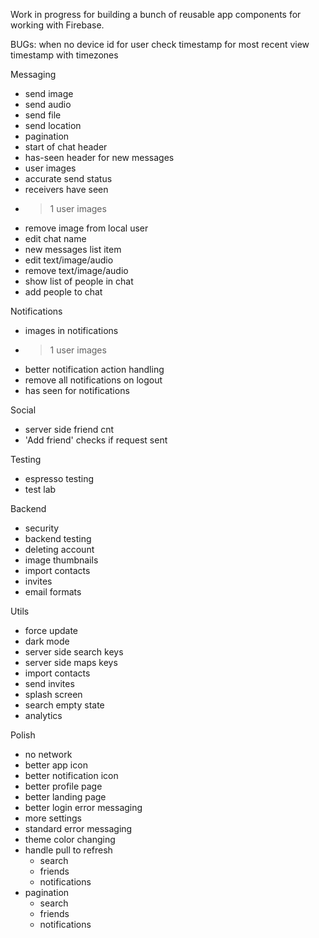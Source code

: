Work in progress for building a bunch of reusable app components for working with Firebase.

BUGs:
when no device id for user
check timestamp for most recent view
timestamp with timezones

Messaging
- send image
- send audio
- send file
- send location
- pagination
- start of chat header
- has-seen header for new messages
- user images
- accurate send status
- receivers have seen
- >1 user images
- remove image from local user
- edit chat name
- new messages list item
- edit text/image/audio
- remove text/image/audio
- show list of people in chat
- add people to chat

Notifications
- images in notifications
- >1 user images
- better notification action handling
- remove all notifications on logout
- has seen for notifications

Social
- server side friend cnt
- 'Add friend' checks if request sent

Testing
- espresso testing
- test lab

Backend
- security
- backend testing
- deleting account
- image thumbnails
- import contacts
- invites
- email formats

Utils
- force update
- dark mode
- server side search keys
- server side maps keys
- import contacts
- send invites
- splash screen
- search empty state
- analytics

Polish
- no network
- better app icon
- better notification icon
- better profile page
- better landing page
- better login error messaging
- more settings
- standard error messaging
- theme color changing
- handle pull to refresh
    - search
    - friends
    - notifications
- pagination
    - search
    - friends
    - notifications
